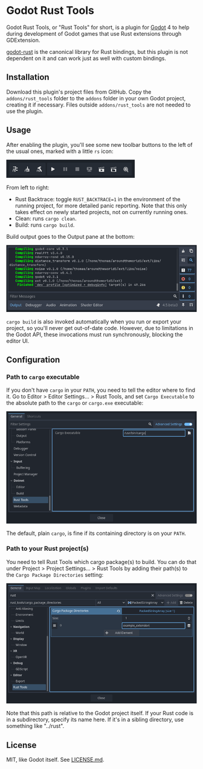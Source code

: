 Godot Rust Tools 
================

Godot Rust Tools, or "Rust Tools" for short, is a plugin for [Godot](https://godotengine.org/) 4 to help during development of Godot games that use Rust extensions through GDExtension.

[godot-rust](https://godot-rust.github.io/) is the canonical library for Rust bindings, but this plugin is not dependent on it and can work just as well with custom bindings.

Installation
------------

Download this plugin's project files from GitHub. Copy the `addons/rust_tools` folder to the `addons` folder in your own Godot project, creating it if necessary. Files outside `addons/rust_tools` are not needed to use the plugin.

Usage
-----

After enabling the plugin, you'll see some new toolbar buttons to the left of the usual ones, marked with a little `rs` icon:

![A screenshot of Godot's top left toolbar, with three additional buttons: one displaying a call stack, one a broom and one a hammer. All three have an overlay with the letters "rs".](readme_images/toolbar.png)

From left to right:

- Rust Backtrace: toggle `RUST_BACKTRACE=1` in the environment of the running project, for more detailed panic reporting. Note that this only takes effect on newly started projects, not on currently running ones.
- Clean: runs `cargo clean`.
- Build: runs `cargo build`.

Build output goes to the Output pane at the bottom:

![A screenshot of Godot's Output pane, showing the output of a cargo build process](readme_images/build_output.png)

`cargo build` is also invoked automatically when you run or export your project, so you'll never get out-of-date code. However, due to limitations in the Godot API, these invocations must run synchronously, blocking the editor UI.

Configuration
-------------

### Path to `cargo` executable

If you don't have `cargo` in your `PATH`, you need to tell the editor where to find it. Go to Editor > Editor Settings… > Rust Tools, and set `Cargo Executable` to the absolute path to the `cargo` or `cargo.exe` executable:

![Screenshot of Editor Settings, showing the above setting being set to /usr/bin/cargo.](readme_images/editor_settings.png)

The default, plain `cargo`, is fine if its containing directory is on your `PATH`.

### Path to your Rust project(s)

You need to tell Rust Tools which cargo package(s) to build. You can do that under Project > Project Settings… > Rust Tools by adding their path(s) to the `Cargo Package Directories` setting:

![Screenshot of Project Settings, showing the above setting being set to example_extension](readme_images/project_settings.png)

Note that this path is relative to the Godot project itself. If your Rust code is in a subdirectory, specify its name here. If it's in a sibling directory, use something like "../rust".

License
-------

MIT, like Godot itself. See [LICENSE.md](LICENSE.md).
